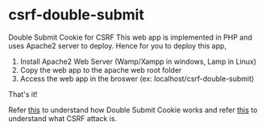 # csrf-double-submit
Double Submit Cookie for CSRF
This web app is implemented in PHP and uses Apache2 server to deploy.
Hence for you to deploy this app,
  1.  Install Apache2 Web Server (Wamp/Xampp in windows, Lamp in Linux)
  2.  Copy the web app to the apache web root folder
  3.  Access the web app in the broswer (ex: localhost/csrf-double-submit)
  
  That's it!

Refer [this](https://cybernina10.blogspot.com/2019/10/double-submit-cookie.html) to understand how Double Submit Cookie works and refer [this](https://cybernina10.blogspot.com/2019/10/csrf-cross-site-request-fogery.html) to understand what CSRF attack is.
